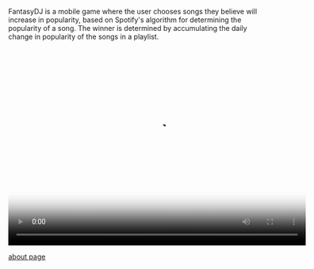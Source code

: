 FantasyDJ is a mobile game where the user chooses songs they believe will increase in popularity, based
on Spotify's algorithm for determining the popularity of a song. The winner is determined by accumulating
the daily change in popularity of the songs in a playlist.

<video src="FantasyDjDemoCut.mp4" poster="splash.png" width="600" height="400" controls preload></video>

[about page](about.md)
